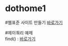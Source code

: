 # dothome1

#웹표준 사이트 만들기
<a href="https://dohaeun.github.io/dothome1/webstandard/index.html">바로가기<a>

#제이쿼리 예제<br>
find() : <a href="https://dohaeun.github.io/dothome1/jquery/jquery04.html">바로가기</a>
